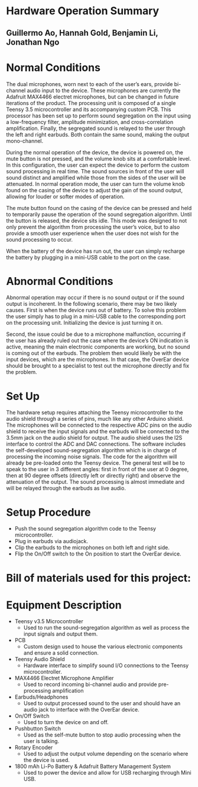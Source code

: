 # Hardware Operation Summary
## Guillermo Ao, Hannah Gold, Benjamin Li, Jonathan Ngo

# Normal Conditions 
The dual microphones, worn next to each of the user’s ears, provide bi-channel audio input to the device. These microphones are currently the Adafruit MAX4466 electret microphones, but can be changed in future iterations of the product. The processing unit is composed of a single Teensy 3.5 microcontroller and its accompanying custom PCB. This processor has been set up to perform sound segregation on the input using a low-frequency filter, amplitude minimization, and cross-correlation amplification. Finally, the segregated sound is relayed to the user through the left and right earbuds. Both contain the same sound, making the output mono-channel.

During the normal operation of the device, the device is powered on, the mute button is not pressed, and the volume knob sits at a comfortable level. In this configuration, the user can expect the device to perform the custom sound processing in real time. The sound sources in front of the user will sound distinct and amplified while those from the sides of the user will be attenuated. In normal operation mode, the user can turn the volume knob found on the casing of the device to adjust the gain of the sound output, allowing for louder or softer modes of operation.

The mute button found on the casing of the device can be pressed and held to temporarily pause the operation of the sound segregation algorithm. Until the button is released, the device sits idle. This mode was designed to not only prevent the algorithm from processing the user’s voice, but to also provide a smooth user experience when the user does not wish for the sound processing to occur.

When the battery of the device has run out, the user can simply recharge the battery by plugging in a mini-USB cable to the port on the case. 

# Abnormal Conditions
Abnormal operation may occur if there is no sound output or if the sound output is incoherent. In the following scenario, there may be two likely causes.
First is when the device runs out of battery. To solve this problem the user simply has to plug in a mini-USB cable to the corresponding port on the processing unit. Initializing the device is just turning it on.

Second, the issue could be due to a microphone malfunction, occurring if the user has already ruled out the case where the device’s ON indication is active, meaning the main electronic components are working, but no sound is coming out of the earbuds. The problem then would likely be with the input devices, which are the microphones. In that case, the OverEar device should be brought to a specialist to test out the microphone directly and fix the problem.

# Set Up
The hardware setup requires attaching the Teensy microcontroller to the audio shield through a series of pins, much like any other Arduino shield. The microphones will be connected to the respective ADC pins on the audio shield to receive the input signals and the earbuds will be connected to the 3.5mm jack on the audio shield for output. The audio shield uses the I2S interface to control the ADC and DAC connections. The software includes the self-developed sound-segregation algorithm which is in charge of processing the incoming noise signals. The code for the algorithm will already be pre-loaded onto the Teensy device. The general test will be to speak to the user in 3 different angles: first in front of the user at 0 degree, then at 90 degree offsets (directly left or directly right) and observe the attenuation of the output. The sound processing is almost immediate and will be relayed through the earbuds as live audio. 

# Setup Procedure
- Push the sound segregation algorithm code to the Teensy microcontroller.
- Plug in earbuds via audiojack.
- Clip the earbuds to the microphones on both left and right side.
- Flip the On/Off switch to the On position to start the OverEar device.

# Bill of materials used for this project:

# Equipment Description

- Teensy v3.5 Microcontroller 
  - Used to run the sound-segregation algorithm as well as process the input signals and output them.
- PCB
  - Custom design used to house the various electronic components and ensure a solid connection.
- Teensy Audio Shield
  - Hardware interface to simplify sound I/O connections to the Teensy microcontroller.
- MAX4466 Electret Microphone Amplifier
  - Used to record incoming bi-channel audio and provide pre-processing amplification
- Earbuds/Headphones
  - Used to output processed sound to the user and should have an audio jack to interface with the OverEar device.
- On/Off Switch
  - Used to turn the device on and off.
- Pushbutton Switch
  - Used as the self-mute button to stop audio processing when the user is talking.
- Rotary Encoder
  - Used to adjust the output volume depending on the scenario where the device is used.
- 1800 mAh Li-Po Battery & Adafruit Battery Management System
  - Used to power the device and allow for USB recharging through Mini USB.




